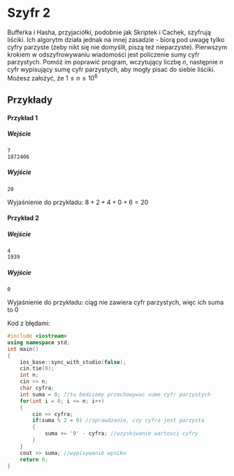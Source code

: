 # Szyfr 2

Bufferka i Hasha, przyjaciółki, podobnie jak Skriptek i Cachek, szyfrują liściki. Ich algorytm działa jednak na innej zasadzie - biorą pod uwagę tylko cyfry parzyste (żeby nikt się nie domyślił, piszą też nieparzyste). Pierwszym krokiem w odszyfrowywaniu wiadomości jest policzenie sumy cyfr parzystych. Pomóż im poprawić program, wczytujący liczbę $n$, następnie $n$ cyfr wypisujący sumę cyfr parzystych, aby mogły pisać do siebie liściki. Możesz założyć, że $1 \leq n \leq 10^6$

## Przykłady

#### Przykład 1

##### Wejście

```
7
1872406
```

##### Wyjście

```
20
```
Wyjaśnienie do przykładu: $8+2+4+0+6=20$

#### Przykład 2

##### Wejście

```
4
1939
```

##### Wyjście

```
0
```
Wyjaśnienie do przykładu: ciąg nie zawiera cyfr parzystych, więc ich suma to 0


Kod z błędami:
```cpp
#include <iostream>
using namespace std;
int main() 
{
	ios_base::sync_with_studio(false);
	cin.tie(0);
	int n; 
	cin >> n;
	char cyfra;
	int suma = 0; //tu bedziemy przechowywac sume cyfr parzystych
	for(int i = 0; i <= n; i++)
	{
		cin >> cyfra;
		if(suma % 2 = 0) //sprawdzanie, czy cyfra jest parzysta
		{
			suma += '9' - cyfra; //uzyskiwanie wartosci cyfry
		}
	}
	cout >> suma; //wypisywanie wyniku
	return 0;
}
